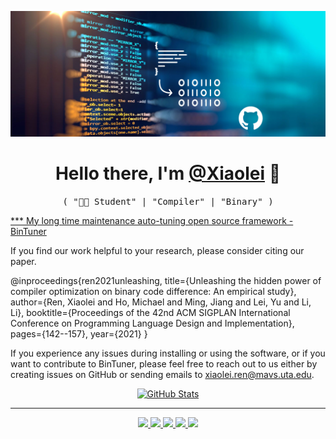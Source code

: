 ![](assets/images/header.png)

<p>
  <h1 align="center">
    <b>Hello there, I'm <a href="https://github.com/xiaoleiren">@Xiaolei</a> 👋</b>
  </h1>
  <p align="center">
    <samp>( "👨‍💻 Student" | "Compiler" | "Binary" )</samp>
  </p>
</p>

<a href= "https://github.com/BinTuner/Dev"  target= "_blank" >*** My long time maintenance auto-tuning open source framework - BinTuner </a>

If you find our work helpful to your research, please consider citing our paper.

@inproceedings{ren2021unleashing,
  title={Unleashing the hidden power of compiler optimization on binary code difference: An empirical study},
  author={Ren, Xiaolei and Ho, Michael and Ming, Jiang and Lei, Yu and Li, Li},
  booktitle={Proceedings of the 42nd ACM SIGPLAN International Conference on Programming Language Design and Implementation},
  pages={142--157},
  year={2021}
}

If you experience any issues during installing or using the software, or if you want to contribute to BinTuner, please feel free to reach out to us either by creating issues on GitHub or sending emails to xiaolei.ren@mavs.uta.edu.

<p align="center">
  <a href="https://github.com/xiaoleiren">
    <img alt="GitHub Stats" src="https://github-readme-stats.vercel.app/api?username=xiaoleiren&custom_title=GitHub%20Stats&show_icons=true&theme=github_dark&count_private=true&include_all_commits=true&hide_border=true" />
  </a>
</p>




-----
<p align="center">
  <a href="https://github.com/xiaoleiren">
    <img src="https://img.shields.io/badge/github-xiaoleiren-211F1F?logo=github&logoColor=white&style=flat-square" />
  </a>
  <a href="http://harry.ren">
    <img src="https://img.shields.io/badge/website-harry.ren-1BC?logo=react&logoColor=white&style=flat-square" />
  </a>
  <a href="https://www.linkedin.com/in/xiaolei-harry-ren-01a5b8120">
    <img src="https://img.shields.io/badge/linkedin-Xiaolei_Ren-0072B1?logo=linkedin&style=flat-square" />
  </a>
  <a href="https://keybase.io/hxyz">
    <img src="https://img.shields.io/badge/keybase-Harry-4066E2?logo=keybase&logoColor=white&style=flat-square" />
  </a>
  <a href="https://github.com/xiaoleiren">
    <img src="https://enkahcw3aqjzlyp.m.pipedream.net/?key=xiaoleiren&label=visitors&color=grey&style=flat" />
  </a>
</p>
